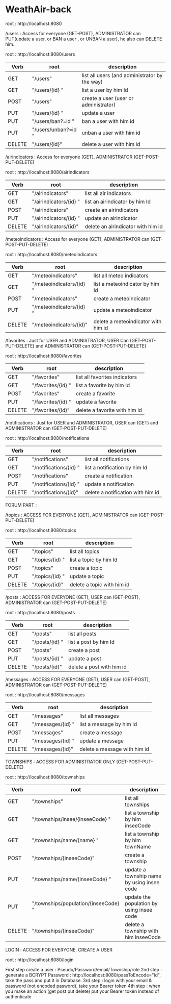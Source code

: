 # WeathAir-back

root : http://localhost:8080

/users : Access for everyone (GET-POST), ADMINISTRATOR can PUT(update a user, or BAN a user , or UNBAN a user), he also can DELETE him.

root : http://localhost:8080/users

<table>
    <thead>
        <tr> <th> Verb </th> <th> root </th> <th> description </th> </tr>
    </thead>
    <tbody>
        <tr> <td>GET</td>         <td>"/users"</td>         <td> list all users (and administrator by the way) </td> </tr>
        <tr> <td>GET</td>         <td>"/users/{id} "</td>     <td> list a user by him Id </td> </tr>
        <tr> <td>POST</td>         <td>"/users"</td>         <td> create a user (user or administrator) </td> </tr>
        <tr> <td>PUT</td>         <td>"/users/{id} "</td>         <td> update a user </td> </tr>
        <tr> <td>PUT</td>         <td>"/users/ban?=id "</td>         <td>  ban a user with him id </td> </tr>
        <tr> <td>PUT</td>         <td>"/users/unban?=id "</td>         <td> unban a user with him id </td> </tr>
        <tr> <td>DELETE</td>     <td>"/users/{id}"</td>     <td> delete a user with him id</td> </tr>
    </tbody>
</table>

/airindicators : Access for everyone (GET), ADMINISTRATOR (GET-POST-PUT-DELETE)

root : http://localhost:8080/airindicators

<table>
    <thead>
        <tr> <th> Verb </th> <th> root </th> <th> description </th> </tr>
    </thead>
    <tbody>
        <tr> <td>GET</td>         <td>"/airindicators"</td>         <td> list all air indicators </td> </tr>
        <tr> <td>GET</td>         <td>"/airindicators/{id} "</td>     <td> list an airindicator by him Id </td> </tr>
        <tr> <td>POST</td>         <td>"/airindicators"</td>         <td> create an airindicators  </td> </tr>
        <tr> <td>PUT</td>         <td>"/airindicators/{id} "</td>         <td> update an airindicator </td> </tr>
        <tr> <td>DELETE</td>     <td>"/airindicators/{id}"</td>     <td> delete an airindicator with him id</td> </tr>
    </tbody>
</table>

/meteoindicators : Access for everyone (GET), ADMINISTRATOR can (GET-POST-PUT-DELETE)

root : http://localhost:8080/meteoindicators

<table>
    <thead>
        <tr> <th> Verb </th> <th> root </th> <th> description </th> </tr>
    </thead>
    <tbody>
        <tr> <td>GET</td>         <td>"/meteoindicators"</td>         <td> list all meteo indicators </td> </tr>
        <tr> <td>GET</td>         <td>"/meteoindicators/{id} "</td>     <td> list a meteoindicator by him Id </td> </tr>
        <tr> <td>POST</td>         <td>"/meteoindicators"</td>         <td> create a meteoindicator  </td> </tr>
        <tr> <td>PUT</td>         <td>"/meteoindicators/{id} "</td>         <td> update a meteoindicator </td> </tr>
        <tr> <td>DELETE</td>     <td>"/meteoindicators/{id}"</td>     <td> delete a meteoindicator with him id</td> </tr>
    </tbody>
</table>

/favorites : Just for USER and ADMINISTRATOR, USER Can (GET-POST-PUT-DELETE) and ADMINISTRATOR can (GET-POST-PUT-DELETE)

root : http://localhost:8080/favorites

<table>
    <thead>
        <tr> <th> Verb </th> <th> root </th> <th> description </th> </tr>
    </thead>
    <tbody>
        <tr> <td>GET</td>         <td>"/favorites"</td>         <td> list all favorites indicators </td> </tr>
        <tr> <td>GET</td>         <td>"/favorites/{id} "</td>     <td> list a favorite by him Id </td> </tr>
        <tr> <td>POST</td>         <td>"/favorites"</td>         <td> create a favorite  </td> </tr>
        <tr> <td>PUT</td>         <td>"/favorites/{id} "</td>         <td> update a favorite </td> </tr>
        <tr> <td>DELETE</td>     <td>"/favorites/{id}"</td>     <td> delete a favorite with him id</td> </tr>
    </tbody>
</table>

/notifications : Just for USER and ADMINISTRATOR, USER can (GET) and ADMINISTRATOR can (GET-POST-PUT-DELETE)

root : http://localhost:8080/notifications

<table>
    <thead>
        <tr> <th> Verb </th> <th> root </th> <th> description </th> </tr>
    </thead>
    <tbody>
        <tr> <td>GET</td>         <td>"/notifications"</td>         <td> list all notifications  </td> </tr>
        <tr> <td>GET</td>         <td>"/notifications/{id} "</td>     <td> list a notification by him Id </td> </tr>
        <tr> <td>POST</td>         <td>"/notifications"</td>         <td> create a notification  </td> </tr>
        <tr> <td>PUT</td>         <td>"/notifications/{id} "</td>         <td> update a notification </td> </tr>
        <tr> <td>DELETE</td>     <td>"/notifications/{id}"</td>     <td> delete a notification with him id</td> </tr>
    </tbody>
</table>

FORUM PART : 

/topics : ACCESS FOR EVERYONE (GET), ADMINISTRATOR can (GET-POST-PUT-DELETE)

root : http://localhost:8080/topics

<table>
    <thead>
        <tr> <th> Verb </th> <th> root </th> <th> description </th> </tr>
    </thead>
    <tbody>
        <tr> <td>GET</td>         <td>"/topics"</td>         <td> list all topics  </td> </tr>
        <tr> <td>GET</td>         <td>"/topics/{id} "</td>     <td> list a topic by him Id </td> </tr>
        <tr> <td>POST</td>         <td>"/topics"</td>         <td> create a topic  </td> </tr>
        <tr> <td>PUT</td>         <td>"/topics/{id} "</td>         <td> update a topic </td> </tr>
        <tr> <td>DELETE</td>     <td>"/topics/{id}"</td>     <td> delete a topic with him id</td> </tr>
    </tbody>
</table>

/posts : ACCESS FOR EVERYONE (GET), USER can (GET-POST), ADMINISTRATOR can (GET-POST-PUT-DELETE)

root : http://localhost:8080/posts

<table>
    <thead>
        <tr> <th> Verb </th> <th> root </th> <th> description </th> </tr>
    </thead>
    <tbody>
        <tr> <td>GET</td>         <td>"/posts"</td>         <td> list all posts  </td> </tr>
        <tr> <td>GET</td>         <td>"/posts/{id} "</td>     <td> list a post by him Id </td> </tr>
        <tr> <td>POST</td>         <td>"/posts"</td>         <td> create a post  </td> </tr>
        <tr> <td>PUT</td>         <td>"/posts/{id} "</td>         <td> update a post </td> </tr>
        <tr> <td>DELETE</td>     <td>"/posts/{id}"</td>     <td> delete a post with him id</td> </tr>
    </tbody>
</table>

/messages : ACCESS FOR EVERYONE (GET), USER can (GET-POST), ADMINISTRATOR can (GET-POST-PUT-DELETE)

root : http://localhost:8080/messages 

<table>
    <thead>
        <tr> <th> Verb </th> <th> root </th> <th> description </th> </tr>
    </thead>
    <tbody>
        <tr> <td>GET</td>         <td>"/messages"</td>         <td> list all messages  </td> </tr>
        <tr> <td>GET</td>         <td>"/messages/{id} "</td>     <td> list a message by him Id </td> </tr>
        <tr> <td>POST</td>         <td>"/messages"</td>         <td> create a message </td> </tr>
        <tr> <td>PUT</td>         <td>"/messages/{id} "</td>         <td> update a message </td> </tr>
        <tr> <td>DELETE</td>     <td>"/messages/{id}"</td>     <td> delete a message with him id</td> </tr>
    </tbody>
</table>

TOWNSHIPS : ACCESS FOR ADMINISTRATOR ONLY (GET-POST-PUT-DELETE)

root : http://localhost:8080/townships 

<table>
    <thead>
        <tr> <th> Verb </th> <th> root </th> <th> description </th> </tr>
    </thead>
    <tbody>
        <tr> <td>GET</td>         <td>"/townships"</td>         <td> list all  townships </td> </tr>
        <tr> <td>GET</td>         <td>"/townships/insee/{inseeCode} "</td>     <td> list a township by him inseeCode </td> </tr>
        <tr> <td>GET</td>         <td>"/townships/name/{name} "</td>     <td> list a township by him townName </td> </tr>
        <tr> <td>POST</td>         <td>"/townships/{inseeCode}"</td>         <td> create a township  </td> </tr>
        <tr> <td>PUT</td>         <td>"/townships/name/{inseeCode} "</td>         <td> update a township name by using insee code </td> </tr>
        <tr> <td>PUT</td>         <td>"/townships/population/{inseeCode} "</td>         <td> update the population by using insee code </td> </tr>
        <tr> <td>DELETE</td>     <td>"/townships/{inseeCode}"</td>     <td> delete a township with him inseeCode</td> </tr>
    </tbody>
</table>

LOGIN : ACCESS FOR EVERYONE, CREATE A USER 

root : http://localhost:8080/login

First step create a user : Pseudo/Password/email/Township/role
2nd step : generate a BCRYPT Password : http://localhost:8080/passToEncode="id", take the pass and put it in Database.
3rd step : login with your email & password (not encoded pasword), take your Bearer token 
4th step : when you make an action (get post put delete) put your Bearer token instead of authenticate
